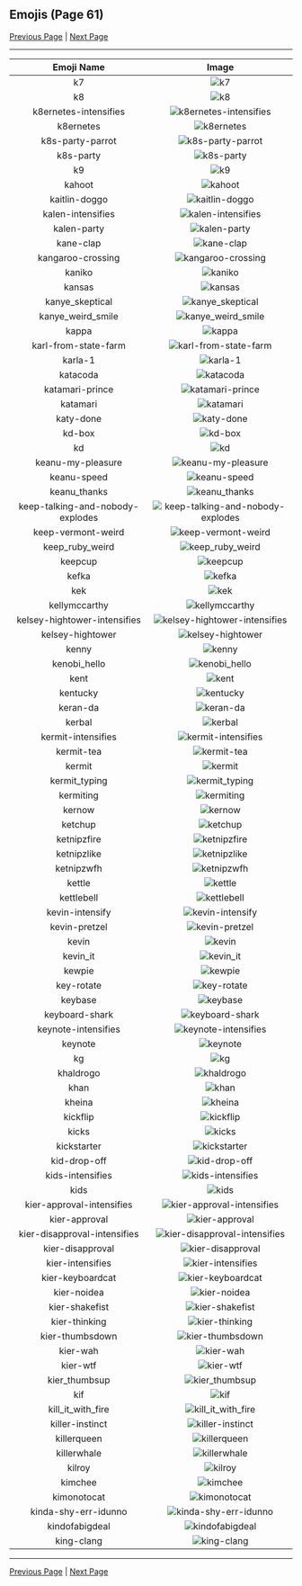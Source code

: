 
## Emojis (Page 61)

[Previous Page](/docs/hc/page-j-0060.md)
  | [Next Page](/docs/hc/page-k-0062.md)

<hr />

|Emoji Name|Image|
| :-: | :-: |
|k7| ![k7](/emojis/hc/k7.png)|
|k8| ![k8](/emojis/hc/k8.png)|
|k8ernetes-intensifies| ![k8ernetes-intensifies](/emojis/hc/k8ernetes-intensifies.gif)|
|k8ernetes| ![k8ernetes](/emojis/hc/k8ernetes.png)|
|k8s-party-parrot| ![k8s-party-parrot](/emojis/hc/k8s-party-parrot.gif)|
|k8s-party| ![k8s-party](/emojis/hc/k8s-party.gif)|
|k9| ![k9](/emojis/hc/k9.png)|
|kahoot| ![kahoot](/emojis/hc/kahoot.jpg)|
|kaitlin-doggo| ![kaitlin-doggo](/emojis/hc/kaitlin-doggo.png)|
|kalen-intensifies| ![kalen-intensifies](/emojis/hc/kalen-intensifies.gif)|
|kalen-party| ![kalen-party](/emojis/hc/kalen-party.gif)|
|kane-clap| ![kane-clap](/emojis/hc/kane-clap.gif)|
|kangaroo-crossing| ![kangaroo-crossing](/emojis/hc/kangaroo-crossing.jpg)|
|kaniko| ![kaniko](/emojis/hc/kaniko.png)|
|kansas| ![kansas](/emojis/hc/kansas.jpg)|
|kanye_skeptical| ![kanye_skeptical](/emojis/hc/kanye_skeptical.jpg)|
|kanye_weird_smile| ![kanye_weird_smile](/emojis/hc/kanye_weird_smile.png)|
|kappa| ![kappa](/emojis/hc/kappa.png)|
|karl-from-state-farm| ![karl-from-state-farm](/emojis/hc/karl-from-state-farm.png)|
|karla-1| ![karla-1](/emojis/hc/karla-1.png)|
|katacoda| ![katacoda](/emojis/hc/katacoda.png)|
|katamari-prince| ![katamari-prince](/emojis/hc/katamari-prince.gif)|
|katamari| ![katamari](/emojis/hc/katamari.gif)|
|katy-done| ![katy-done](/emojis/hc/katy-done.png)|
|kd-box| ![kd-box](/emojis/hc/kd-box.png)|
|kd| ![kd](/emojis/hc/kd.png)|
|keanu-my-pleasure| ![keanu-my-pleasure](/emojis/hc/keanu-my-pleasure.gif)|
|keanu-speed| ![keanu-speed](/emojis/hc/keanu-speed.gif)|
|keanu_thanks| ![keanu_thanks](/emojis/hc/keanu_thanks.gif)|
|keep-talking-and-nobody-explodes| ![keep-talking-and-nobody-explodes](/emojis/hc/keep-talking-and-nobody-explodes.png)|
|keep-vermont-weird| ![keep-vermont-weird](/emojis/hc/keep-vermont-weird.jpg)|
|keep_ruby_weird| ![keep_ruby_weird](/emojis/hc/keep_ruby_weird.png)|
|keepcup| ![keepcup](/emojis/hc/keepcup.png)|
|kefka| ![kefka](/emojis/hc/kefka.gif)|
|kek| ![kek](/emojis/hc/kek.gif)|
|kellymccarthy| ![kellymccarthy](/emojis/hc/kellymccarthy.png)|
|kelsey-hightower-intensifies| ![kelsey-hightower-intensifies](/emojis/hc/kelsey-hightower-intensifies.gif)|
|kelsey-hightower| ![kelsey-hightower](/emojis/hc/kelsey-hightower.jpg)|
|kenny| ![kenny](/emojis/hc/kenny.gif)|
|kenobi_hello| ![kenobi_hello](/emojis/hc/kenobi_hello.png)|
|kent| ![kent](/emojis/hc/kent.png)|
|kentucky| ![kentucky](/emojis/hc/kentucky.png)|
|keran-da| ![keran-da](/emojis/hc/keran-da.png)|
|kerbal| ![kerbal](/emojis/hc/kerbal.png)|
|kermit-intensifies| ![kermit-intensifies](/emojis/hc/kermit-intensifies.gif)|
|kermit-tea| ![kermit-tea](/emojis/hc/kermit-tea.png)|
|kermit| ![kermit](/emojis/hc/kermit.png)|
|kermit_typing| ![kermit_typing](/emojis/hc/kermit_typing.gif)|
|kermiting| ![kermiting](/emojis/hc/kermiting.gif)|
|kernow| ![kernow](/emojis/hc/kernow.png)|
|ketchup| ![ketchup](/emojis/hc/ketchup.png)|
|ketnipzfire| ![ketnipzfire](/emojis/hc/ketnipzfire.jpg)|
|ketnipzlike| ![ketnipzlike](/emojis/hc/ketnipzlike.png)|
|ketnipzwfh| ![ketnipzwfh](/emojis/hc/ketnipzwfh.png)|
|kettle| ![kettle](/emojis/hc/kettle.jpg)|
|kettlebell| ![kettlebell](/emojis/hc/kettlebell.jpg)|
|kevin-intensify| ![kevin-intensify](/emojis/hc/kevin-intensify.gif)|
|kevin-pretzel| ![kevin-pretzel](/emojis/hc/kevin-pretzel.png)|
|kevin| ![kevin](/emojis/hc/kevin.gif)|
|kevin_it| ![kevin_it](/emojis/hc/kevin_it.png)|
|kewpie| ![kewpie](/emojis/hc/kewpie.jpg)|
|key-rotate| ![key-rotate](/emojis/hc/key-rotate.gif)|
|keybase| ![keybase](/emojis/hc/keybase.png)|
|keyboard-shark| ![keyboard-shark](/emojis/hc/keyboard-shark.gif)|
|keynote-intensifies| ![keynote-intensifies](/emojis/hc/keynote-intensifies.gif)|
|keynote| ![keynote](/emojis/hc/keynote.jpg)|
|kg| ![kg](/emojis/hc/kg.png)|
|khaldrogo| ![khaldrogo](/emojis/hc/khaldrogo.jpg)|
|khan| ![khan](/emojis/hc/khan.gif)|
|kheina| ![kheina](/emojis/hc/kheina.png)|
|kickflip| ![kickflip](/emojis/hc/kickflip.gif)|
|kicks| ![kicks](/emojis/hc/kicks.png)|
|kickstarter| ![kickstarter](/emojis/hc/kickstarter.png)|
|kid-drop-off| ![kid-drop-off](/emojis/hc/kid-drop-off.png)|
|kids-intensifies| ![kids-intensifies](/emojis/hc/kids-intensifies.gif)|
|kids| ![kids](/emojis/hc/kids.png)|
|kier-approval-intensifies| ![kier-approval-intensifies](/emojis/hc/kier-approval-intensifies.gif)|
|kier-approval| ![kier-approval](/emojis/hc/kier-approval.png)|
|kier-disapproval-intensifies| ![kier-disapproval-intensifies](/emojis/hc/kier-disapproval-intensifies.gif)|
|kier-disapproval| ![kier-disapproval](/emojis/hc/kier-disapproval.png)|
|kier-intensifies| ![kier-intensifies](/emojis/hc/kier-intensifies.gif)|
|kier-keyboardcat| ![kier-keyboardcat](/emojis/hc/kier-keyboardcat.gif)|
|kier-noidea| ![kier-noidea](/emojis/hc/kier-noidea.png)|
|kier-shakefist| ![kier-shakefist](/emojis/hc/kier-shakefist.png)|
|kier-thinking| ![kier-thinking](/emojis/hc/kier-thinking.png)|
|kier-thumbsdown| ![kier-thumbsdown](/emojis/hc/kier-thumbsdown.png)|
|kier-wah| ![kier-wah](/emojis/hc/kier-wah.png)|
|kier-wtf| ![kier-wtf](/emojis/hc/kier-wtf.png)|
|kier_thumbsup| ![kier_thumbsup](/emojis/hc/kier_thumbsup.png)|
|kif| ![kif](/emojis/hc/kif.png)|
|kill_it_with_fire| ![kill_it_with_fire](/emojis/hc/kill_it_with_fire.gif)|
|killer-instinct| ![killer-instinct](/emojis/hc/killer-instinct.png)|
|killerqueen| ![killerqueen](/emojis/hc/killerqueen.png)|
|killerwhale| ![killerwhale](/emojis/hc/killerwhale.png)|
|kilroy| ![kilroy](/emojis/hc/kilroy.png)|
|kimchee| ![kimchee](/emojis/hc/kimchee.png)|
|kimonotocat| ![kimonotocat](/emojis/hc/kimonotocat.png)|
|kinda-shy-err-idunno| ![kinda-shy-err-idunno](/emojis/hc/kinda-shy-err-idunno.gif)|
|kindofabigdeal| ![kindofabigdeal](/emojis/hc/kindofabigdeal.png)|
|king-clang| ![king-clang](/emojis/hc/king-clang.png)|

<hr/>

[Previous Page](/docs/hc/page-j-0060.md)
  | [Next Page](/docs/hc/page-k-0062.md)